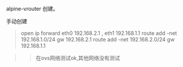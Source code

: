 alpine-vrouter 创建。

手动创建

> open ip forward
> eth0 192.168.2.1 , eth1 192.168.1.1
> route add -net  192.168.1.0/24 gw 192.168.2.1
> route add -net  192.168.2.0/24 gw 192.168.1.1


>>在ovs网络测试ok,其他网络没有测试